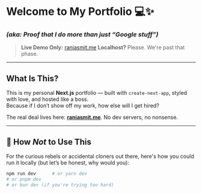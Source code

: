 # Welcome to My Portfolio 💻✨  
### _(aka: Proof that I do more than just “Google stuff”)_

> **Live Demo Only:** [raniasmit.me](https://raniasmit.me)
> **Localhost?** Please. We're past that phase.

---

## What Is This?

This is my personal **Next.js** portfolio — built with `create-next-app`, styled with love, and hosted like a boss.  
Because if I don’t show off my work, how else will I get hired?

The real deal lives here: **[raniasmit.me](https://raniasmit.me)**. No dev servers, no nonsense.

---

## 🚫 How *Not* to Use This

For the curious rebels or accidental cloners out there, here's how you could run it locally (but let’s be honest, why would you):

```bash
npm run dev      # or yarn dev
# or pnpm dev
# or bun dev (if you're trying too hard)
